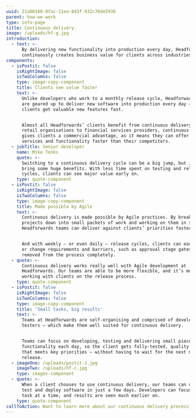 ```yaml
---
uuid: 21a08160-0fac-11ea-843f-932c76de5936
parent: how-we-work
type: info-page
title: Continuous delivery.
image: /uploads/hf-g.jpg
introduction:
  - text: >-
      By delivering new functionality into production every day, Headforwards
      continuously creates business value for clients across industries.
components:
  - isPostit: false
    isRightImage: false
    isTwoColumns: false
    type: image-copy-component
    title: Clients see value faster
    text: >-
      Unlike developers who work to a monthly release cycle, Headforwards teams
      are geared up to deliver new software into production every day – so
      clients get valuable new features fast.


      Almost all Headforwards’ clients benefit from continuous delivery. From
      retail organisations to financial services providers, continuous delivery
      gives clients a commercial advantage, as it means they can offer new
      services and functionality faster than their competitors.
  - jobTitle: Senior developer
    name: Mike Tonks
    quote: >-
      Switching to a continuous delivery cycle can be a big jump, but it can
      bring some huge benefits. With less time spent on testing and release
      cycles, clients can see major value early on.
    type: quote-component
  - isPostit: false
    isRightImage: false
    isTwoColumns: false
    type: image-copy-component
    title: Made possible by Agile
    text: >-
      Continuous delivery is made possible by Agile practices. By breaking
      projects down into small packets of work and working on them in sprints,
      Headforwards teams can deliver against clients’ priorities faster.


      And with weekly – or even daily – release cycles, clients can easily add
      or change requirements and barriers, such as approval stage gates, are
      removed from the process completely.
  - quote: >-
      Continuous delivery works really well with Agile development at
      Headforwards. Our teams are able to be more flexible, and it’s much easier
      working with clients on the release process.
    type: quote-component
  - isPostit: false
    isRightImage: false
    isTwoColumns: false
    type: image-copy-component
    title: 'Small tasks, big results'
    text: >-
      Teams at Headforwards are self-organising and comprised of developers and
      testers – which make them well suited for continuous delivery.


      Teams can focus on developing, testing and delivering small pieces of
      functionality each day, so the client gets fully-tested, quality software
      that meets key priorities – without having to wait for the next monthly
      release.
  - imageOne: /uploads/postit-1.jpg
    imageTwo: /uploads/hf-c.jpg
    type: images-component
  - quote: >-
      When a client chooses to use continuous delivery, our teams can develop,
      test and deploy software in just a few days. Developers can focus on one
      task at a time, and results are seen much earlier on.
    type: quote-component
callToAction: Want to learn more about our continuous delivery process?
---
```


